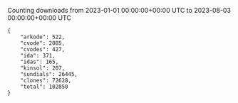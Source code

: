 
Counting downloads from 2023-01-01 00:00:00+00:00 UTC to 2023-08-03 00:00:00+00:00 UTC

```
{
    "arkode": 522,
    "cvode": 2085,
    "cvodes": 427,
    "ida": 371,
    "idas": 165,
    "kinsol": 207,
    "sundials": 26445,
    "clones": 72628,
    "total": 102850
}
```
